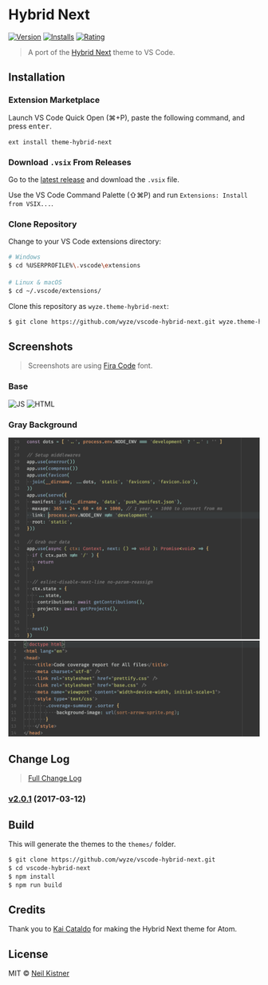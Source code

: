 # Hybrid Next

[![Version][version-image]][marketplace-url]
[![Installs][installs-image]][marketplace-url]
[![Rating][rating-image]][marketplace-url]

> A port of the [Hybrid Next](https://github.com/kaicataldo/hybrid-next-syntax) theme to VS Code.

## Installation

### Extension Marketplace

Launch VS Code Quick Open (⌘+P), paste the following command, and press <kbd>enter</kbd>.

`ext install theme-hybrid-next`

### Download `.vsix` From Releases

Go to the [latest release](https://github.com/wyze/vscode-hybrid-next/releases/latest) and download the `.vsix` file.

Use the VS Code Command Palette (⇧⌘P) and run `Extensions: Install from VSIX...`.

### Clone Repository

Change to your VS Code extensions directory:

```sh
# Windows
$ cd %USERPROFILE%\.vscode\extensions

# Linux & macOS
$ cd ~/.vscode/extensions/
```

Clone this repository as `wyze.theme-hybrid-next`:

```sh
$ git clone https://github.com/wyze/vscode-hybrid-next.git wyze.theme-hybrid-next
```

## Screenshots

> Screenshots are using [Fira Code](https://github.com/tonsky/FiraCode) font.

### Base

![JS](.github/media/js.png)
![HTML](.github/media/html.png)

### Gray Background

![Gray Background JS](.github/media/graybg-js.png)
![Gray Background HTML](.github/media/graybg-html.png)

## Change Log

> [Full Change Log](changelog.md)

### [v2.0.1](https://github.com/wyze/vscode-hybrid-next/releases/tag/v2.0.1) (2017-03-12)



## Build

This will generate the themes to the `themes/` folder.

```sh
$ git clone https://github.com/wyze/vscode-hybrid-next.git
$ cd vscode-hybrid-next
$ npm install
$ npm run build
```

## Credits

Thank you to [Kai Cataldo](//github.com/kaicataldo) for making the Hybrid Next theme for Atom.

## License

MIT © [Neil Kistner](https://neilkistner.com)

[version-image]: http://vsmarketplacebadge.apphb.com/version/wyze.theme-hybrid-next.svg
[installs-image]: http://vsmarketplacebadge.apphb.com/installs/wyze.theme-hybrid-next.svg
[rating-image]: http://vsmarketplacebadge.apphb.com/rating-short/wyze.theme-hybrid-next.svg

[marketplace-url]: https://vsm.li/wyze.theme-hybrid-next
